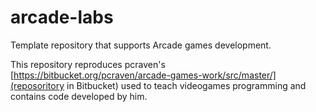 # arcade-labs
Template repository that supports Arcade games development.

This repository reproduces pcraven's [https://bitbucket.org/pcraven/arcade-games-work/src/master/](reposoritory in Bitbucket) used to teach videogames programming and contains code developed by him.
